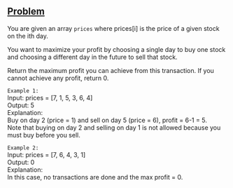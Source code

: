 ## [Problem](https://leetcode.com/problems/best-time-to-buy-and-sell-stock/)

You are given an array `prices` where prices[i] is the price of a given stock on the ith day.

You want to maximize your profit by choosing a single day to buy one stock and choosing a different day in the future to sell that stock.

Return the maximum profit you can achieve from this transaction. If you cannot achieve any profit, return 0.

`Example 1:`  
Input: prices = [7, 1, 5, 3, 6, 4]  
Output: 5  
Explanation:  
Buy on day 2 (price = 1) and sell on day 5 (price = 6), profit = 6-1 = 5.  
Note that buying on day 2 and selling on day 1 is not allowed because you must buy before you sell.

`Example 2:`  
Input: prices = [7, 6, 4, 3, 1]  
Output: 0  
Explanation:  
In this case, no transactions are done and the max profit = 0.
